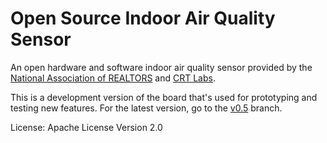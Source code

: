 # Open Source Indoor Air Quality Sensor
An open hardware and software indoor air quality sensor provided by the [National Association of REALTORS](http://realtor.org) and [CRT Labs](https://crtlabs.org).

This is a development version of the board that's used for prototyping and testing new features. For the latest version, go to the [v0.5](https://github.com/NationalAssociationOfRealtors/IndoorAirQualitySensor/tree/v0.5) branch.

License:
Apache License Version 2.0
